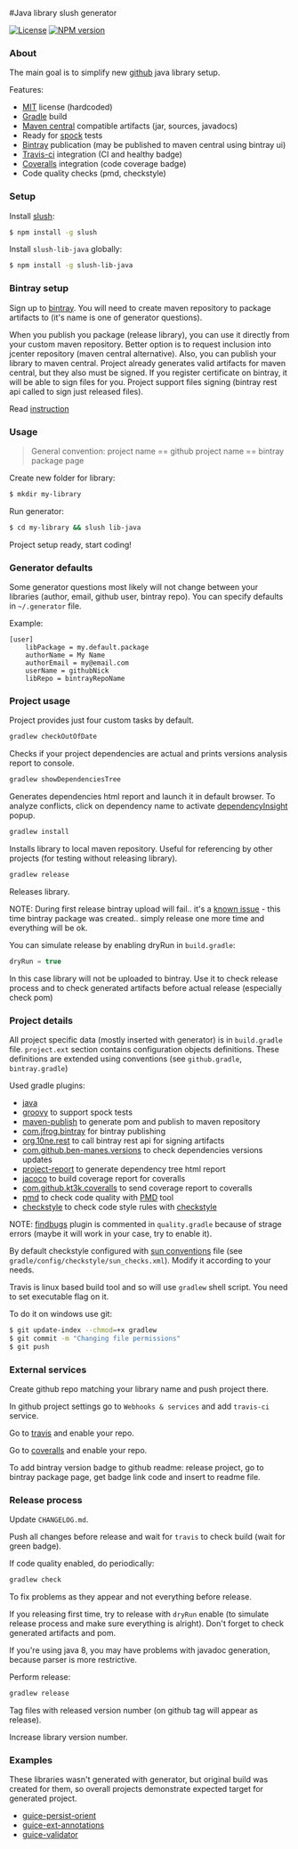 #Java library slush generator

[![License](http://img.shields.io/badge/license-MIT-blue.svg?style=flat)](http://www.opensource.org/licenses/MIT)
[![NPM version](http://img.shields.io/npm/v/slush-lib-java.svg?style=flat)](http://badge.fury.io/js/slush-lib-java)

### About

The main goal is to simplify new [github](https://github.com) java library setup. 

Features:
* [MIT](http://opensource.org/licenses/MIT) license (hardcoded)
* [Gradle](http://www.gradle.org/) build
* [Maven central](http://search.maven.org/) compatible artifacts (jar, sources, javadocs)
* Ready for [spock](https://code.google.com/p/spock/) tests
* [Bintray](https://bintray.com/) publication (may be published to maven central using bintray ui)
* [Travis-ci](https://travis-ci.org/) integration (CI and healthy badge)
* [Coveralls](http://coveralls.io/) integration (code coverage badge)
* Code quality checks (pmd, checkstyle)

### Setup

Install [slush](http://slushjs.github.io/):

```bash
$ npm install -g slush
```

Install `slush-lib-java` globally:

```bash
$ npm install -g slush-lib-java
```

### Bintray setup

Sign up to [bintray](https://bintray.com/).
You will need to create maven repository to package artifacts to (it's name is one of generator questions).

When you publish you package (release library), you can use it directly from your custom maven repository.
Better option is to request inclusion into jcenter repository (maven central alternative).
Also, you can publish your library to maven central. Project already generates valid artifacts for maven central, but
they also must be signed. If you register certificate on bintray, it will be able to sign files for you.
Project support files signing (bintray rest api called to sign just released files).

Read [instruction](https://medium.com/@vyarus/the-hard-way-to-maven-central-c9e16d163acc)


### Usage

> General convention: project name == github project name == bintray package page

Create new folder for library:

```bash
$ mkdir my-library
```

Run generator:

```bash
$ cd my-library && slush lib-java
```

Project setup ready, start coding!

### Generator defaults

Some generator questions most likely will not change between your libraries (author, email, github user, bintray repo).
You can specify defaults in `~/.generator` file.

Example:
```
[user]
	libPackage = my.default.package
	authorName = My Name
	authorEmail = my@email.com
	userName = githubNick
	libRepo = bintrayRepoName
```

### Project usage

Project provides just four custom tasks by default.

```groovy
gradlew checkOutOfDate
```

Checks if your project dependencies are actual and prints versions analysis report to console.

```groovy
gradlew showDependenciesTree
```

Generates dependencies html report and launch it in default browser.
To analyze conflicts, click on dependency name to activate 
[dependencyInsight](http://www.gradle.org/docs/current/groovydoc/org/gradle/api/tasks/diagnostics/DependencyInsightReportTask.html) popup.

```groovy
gradlew install
```

Installs library to local maven repository. Useful for referencing by other projects (for testing without releasing library).

```groovy
gradlew release
```

Releases library.

NOTE: During first release bintray upload will fail.. it's a [known issue](https://github.com/bintray/gradle-bintray-plugin/issues/30) - 
this time bintray package was created.. simply release one more time and everything will be ok.

You can simulate release by enabling dryRun in `build.gradle`:

```groovy
dryRun = true
```

In this case library will not be uploaded to bintray.
Use it to check release process and to check generated artifacts before actual release (especially check pom)

### Project details

All project specific data (mostly inserted with generator) is in `build.gradle` file.
`project.ext` section contains configuration objects definitions. 
These definitions are extended using conventions (see `github.gradle`, `bintray.gradle`)

Used gradle plugins:
* [java](http://www.gradle.org/docs/current/userguide/java_plugin.html)
* [groovy](http://www.gradle.org/docs/current/userguide/groovy_plugin.html) to support spock tests
* [maven-publish](http://www.gradle.org/docs/current/userguide/publishing_maven.html) to generate pom and publish to maven repository
* [com.jfrog.bintray](https://github.com/bintray/gradle-bintray-plugin) for bintray publishing
* [org.10ne.rest](https://github.com/noamt/rest-gradle-plugin) to call bintray rest api for signing artifacts
* [com.github.ben-manes.versions](https://github.com/ben-manes/gradle-versions-plugin) to check dependencies versions updates
* [project-report](http://www.gradle.org/docs/current/userguide/project_reports_plugin.html) to generate dependency tree html report
* [jacoco](http://www.gradle.org/docs/current/userguide/jacoco_plugin.html) to build coverage report for coveralls
* [com.github.kt3k.coveralls](https://github.com/kt3k/coveralls-gradle-plugin) to send coverage report to coveralls
* [pmd](http://www.gradle.org/docs/current/userguide/pmd_plugin.html) to check code quality with [PMD](http://pmd.sourceforge.net/) tool
* [checkstyle](http://www.gradle.org/docs/current/userguide/checkstyle_plugin.html) to check code style rules with [checkstyle](http://checkstyle.sourceforge.net/index.html)

NOTE: [findbugs](http://www.gradle.org/docs/current/userguide/findbugs_plugin.html) plugin is commented in `quality.gradle` 
because of strage errors (maybe it will work in your case, try to enable it).

By default checkstyle configured with [sun conventions](http://java.sun.com/docs/codeconv/) file 
(see `gradle/config/checkstyle/sun_checks.xml`).
Modify it according to your needs.

Travis is linux based build tool and so will use `gradlew` shell script.
You need to set executable flag on it.

To do it on windows use git:

```bash
$ git update-index --chmod=+x gradlew
$ git commit -m "Changing file permissions"
$ git push
```

### External services

Create github repo matching your library name and push project there.

In github project settings go to `Webhooks & services` and add `travis-ci` service.

Go to [travis](https://travis-ci.org/) and enable your repo.

Go to [coveralls](http://coveralls.io/) and enable your repo.

To add bintray version badge to github readme: release project, go to bintray package page, get badge link code and insert to readme file.

### Release process

Update `CHANGELOG.md`.

Push all changes before release and wait for `travis` to check build (wait for green badge).

If code quality enabled, do periodically:

```groovy
gradlew check
```

To fix problems as they appear and not everything before release.

If you releasing first time, try to release with `dryRun` enable (to simulate release process and make sure everything is alright).
Don't forget to check generated artifacts and pom.

If you're using java 8, you may have problems with javadoc generation, because parser is more restrictive.

Perform release:

```groovy
gradlew release
```

Tag files with released version number (on github tag will appear as release). 

Increase library version number.

### Examples

These libraries wasn't generated with generator, but original build was created for them, 
so overall projects demonstrate expected target for generated project.

* [guice-persist-orient](https://github.com/xvik/guice-persist-orient)
* [guice-ext-annotations](https://github.com/xvik/guice-ext-annotations)
* [guice-validator](https://github.com/xvik/guice-validator)